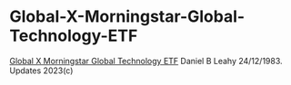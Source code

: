 # Global-X-Morningstar-Global-Technology-ETF
[Global X Morningstar Global Technology ETF](ISIN-AU00000TECH1) Daniel B Leahy 24/12/1983. Updates 2023(c)
